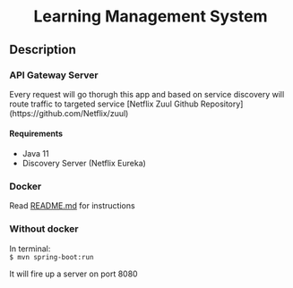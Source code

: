 <h1 align="center">Learning Management System</h1>

## Description
<h3>API Gateway Server</h3>
Every request will go thorugh this app and based on service discovery will route traffic to targeted service  
[Netflix Zuul Github Repository](https://github.com/Netflix/zuul)

#### Requirements

- Java 11
- Discovery Server (Netflix Eureka)

### Docker

Read [README.md](https://github.com/OMKE/ULA/blob/master/README.md) for instructions

### Without docker

In terminal:  
`$ mvn spring-boot:run`

It will fire up a server on port 8080 




